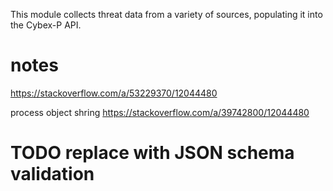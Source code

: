 This module collects threat data from a variety of sources, populating it
into the Cybex-P API.


# notes 
https://stackoverflow.com/a/53229370/12044480


process object shring 
https://stackoverflow.com/a/39742800/12044480



# TODO replace with JSON schema validation